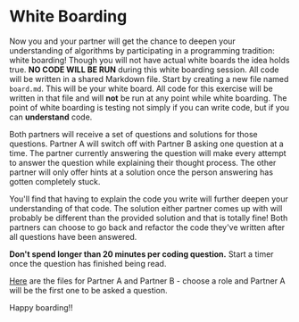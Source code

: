 # White Boarding

Now you and your partner will get the chance to deepen your understanding of algorithms by participating in a programming tradition: white boarding! Though you will not have actual white boards the idea holds true. **NO CODE WILL BE RUN** during this white boarding session. All code will be written in a shared Markdown file. Start by creating a new file named `board.md`. This will be your white board. All code for this exercise will be written in that file and will **not** be run at any point while white boarding. The point of white boarding is testing not simply if you can write code, but if you can **understand** code.

Both partners will receive a set of questions and solutions for those questions. Partner A will switch off with Partner B asking one question at a time. The partner currently answering the question will make every attempt to answer the question while explaining their thought process. The other partner will only offer hints at a solution once the person answering has gotten completely stuck.

You'll find that having to explain the code you write will further deepen your understanding of that code. The solution either partner comes up with will probably be different than the provided solution and that is totally fine! Both partners can choose to go back and refactor the code they've written after all questions have been answered.

**Don't spend longer than 20 minutes per coding question.** Start a timer once the question has finished being read.

[Here][wb] are the files for Partner A and Partner B - choose a role and Partner A will be the first one to be asked a question.

Happy boarding!!

[wb]: https://s3-us-west-1.amazonaws.com/appacademy-open-assets/fullstack/ruby/assets/wb_day_two.zip
